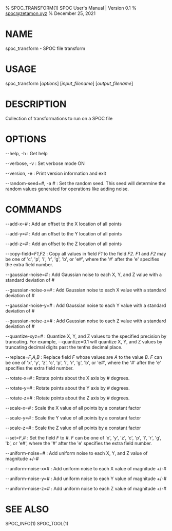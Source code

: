 % SPOC\_TRANSFORM(1) SPOC User's Manual | Version 0.1
% spoc@zetamon.xyz
% December 25, 2021

# NAME

spoc\_transform - SPOC file transform

# USAGE

spoc\_transform [*options*] [*input_filename*] [*output_filename*]

# DESCRIPTION

Collection of transformations to run on a SPOC file

# OPTIONS

\-\-help, -h
:   Get help

\-\-verbose, -v
:   Set verbose mode ON

\-\-version, -e
:   Print version information and exit

\-\-random-seed=*#*, -a *#*
:   Set the random seed. This seed will determine the random values
    generated for operations like adding noise.

# COMMANDS

\-\-add-x=*#*
:   Add an offset to the X location of all points

\-\-add-y=*#*
:   Add an offset to the Y location of all points

\-\-add-z=*#*
:   Add an offset to the Z location of all points

\-\-copy-field=*F1*,*F2*
:   Copy all values in field *F1* to the field *F2*. *F1* and *F2* may be
    one of 'c', 'p', 'i', 'r', 'g', 'b', or 'e#', where the '#' after
    the 'e' specifies the extra field number.

\-\-gaussian-noise=*#*
:   Add Gaussian noise to each X, Y, and Z value with a standard
    deviation of *#*

\-\-gaussian-noise-x=*#*
:   Add Gaussian noise to each X value with a standard deviation of *#*

\-\-gaussian-noise-y=*#*
:   Add Gaussian noise to each Y value with a standard deviation of *#*

\-\-gaussian-noise-z=*#*
:   Add Gaussian noise to each Z value with a standard deviation of *#*

\-\-quantize-xyz=*#*
:   Quantize X, Y, and Z values to the specified precision by truncating.
    For example, --quantize=0.1 will quantize X, Y, and Z values by
    truncating decimal digits past the tenths decimal place.

\-\-replace=*F*,*A*,*B*
:   Replace field *F* whose values are *A* to the value *B*. *F* can be
    one of 'x', 'y', 'z', 'c', 'p', 'i', 'r', 'g', 'b', or 'e#', where the
    '#' after the 'e' specifies the extra field number.

\-\-rotate-x=*#*
:   Rotate points about the X axis by *#* degrees.

\-\-rotate-y=*#*
:   Rotate points about the Y axis by *#* degrees.

\-\-rotate-z=*#*
:   Rotate points about the Z axis by *#* degrees.

\-\-scale-x=*#*
:   Scale the X value of all points by a constant factor

\-\-scale-y=*#*
:   Scale the Y value of all points by a constant factor

\-\-scale-z=*#*
:   Scale the Z value of all points by a constant factor

\-\-set=*F*,*#*
:   Set the field *F* to *#*. *F* can be one of 'x', 'y', 'z', 'c', 'p',
    'i', 'r', 'g', 'b', or 'e#', where the '#' after the 'e' specifies
    the extra field number.

\-\-uniform-noise=*#*
:   Add uniform noise to each X, Y, and Z value of magnitude +/-*#*

\-\-uniform-noise-x=*#*
:   Add uniform noise to each X value of magnitude +/-*#*

\-\-uniform-noise-y=*#*
:   Add uniform noise to each Y value of magnitude +/-*#*

\-\-uniform-noise-z=*#*
:   Add uniform noise to each Z value of magnitude +/-*#*

# SEE ALSO

SPOC\_INFO(1)
SPOC\_TOOL(1)
